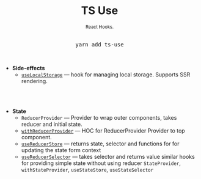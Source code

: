 <div align="center">
  <h1>
    TS Use
  </h1>
  <sup>
    React Hooks</a>.</em>
  </sup>
  <br />
  <br />
  <pre>yarn add ts-use</a></pre>
  <br />
</div>

- **Side-effects**
  - [`useLocalStorage`](./src/example/localStorage/index.tsx) &mdash; hook for managing local storage. Supports SSR rendering.
<br/>
<br/>

- **State**
  - `ReducerProvider` &mdash; Provider to wrap outer components, takes reducer and initial state.
  - [`withReducerProvider`](./src/example/useStore/index.tsx) &mdash; HOC for ReducerProvider Provider to top component.
  - [`useReducerStore`](./src/example/useStore/index.tsx) &mdash; returns state, selector and functions for for updating the state form context 
  - [`useReducerSelector`](./src/example/useStore/index.tsx) &mdash; takes selector and returns value
  similar hooks for providing simple state without using reducer
  `StateProvider`, `withStateProvider`, `useStateStore`, `useStateSelector`